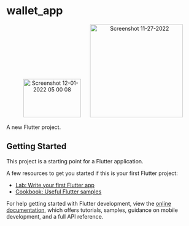 # wallet_app

<p style="text-align: center;">
  <img width="150" height="100" alt="Screenshot 12-01-2022 05 00 08" src="https://github.com/user-attachments/assets/8029a981-76a7-47f7-8327-67949ac5dbeb" style="margin-right: 20px;"/>
  <img width="242" alt="Screenshot 11-27-2022" src="https://github.com/user-attachments/assets/bdb8a799-fba6-4977-bfa7-3892f8e82bb4" />
</p>



A new Flutter project.

## Getting Started

This project is a starting point for a Flutter application.

A few resources to get you started if this is your first Flutter project:

- [Lab: Write your first Flutter app](https://docs.flutter.dev/get-started/codelab)
- [Cookbook: Useful Flutter samples](https://docs.flutter.dev/cookbook)

For help getting started with Flutter development, view the
[online documentation](https://docs.flutter.dev/), which offers tutorials,
samples, guidance on mobile development, and a full API reference.
